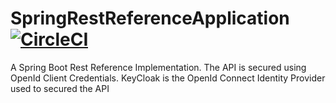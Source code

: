 # SpringRestReferenceApplication [![CircleCI](https://circleci.com/gh/SpringSecurity-Keycloak/SpringRestReferenceApplication.svg?style=svg)](https://app.circleci.com/pipelines/github/SpringSecurity-Keycloak/SpringRestReferenceApplication)

A Spring Boot Rest Reference Implementation. The API is secured using OpenId Client Credentials. KeyCloak is the OpenId Connect Identity Provider used to secured the API
